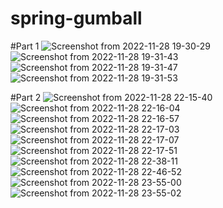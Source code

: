 # spring-gumball

#Part 1
![Screenshot from 2022-11-28 19-30-29](https://user-images.githubusercontent.com/17940523/204471577-95bcf3b3-8b28-4541-b0d0-f68b8ea7fa75.png)
![Screenshot from 2022-11-28 19-31-43](https://user-images.githubusercontent.com/17940523/204471589-fbd907f7-d5b6-407f-bc5f-8ff89539c364.png)
![Screenshot from 2022-11-28 19-31-47](https://user-images.githubusercontent.com/17940523/204471603-36078461-0815-42dc-bb67-d2d231b09b94.png)
![Screenshot from 2022-11-28 19-31-53](https://user-images.githubusercontent.com/17940523/204471618-2fed5e6b-cc1f-4938-b4b5-a0628006fd7d.png)

#Part 2
![Screenshot from 2022-11-28 22-15-40](https://user-images.githubusercontent.com/17940523/204471626-27b70af0-0107-4981-8a84-167bcb19bfa6.png)
![Screenshot from 2022-11-28 22-16-04](https://user-images.githubusercontent.com/17940523/204471637-d780a130-b341-425c-ab64-17da5eee2007.png)
![Screenshot from 2022-11-28 22-16-57](https://user-images.githubusercontent.com/17940523/204471646-02861420-0809-4aca-aec4-9175c3cdcd6d.png)
![Screenshot from 2022-11-28 22-17-03](https://user-images.githubusercontent.com/17940523/204471655-e626a620-fa08-4636-b1a1-39e07b246a13.png)
![Screenshot from 2022-11-28 22-17-07](https://user-images.githubusercontent.com/17940523/204471683-bec65264-d833-42ec-9095-2a89d65aeaf1.png)
![Screenshot from 2022-11-28 22-17-51](https://user-images.githubusercontent.com/17940523/204471695-f59fb802-1072-4e62-9b5d-98d74c5f27a9.png)
![Screenshot from 2022-11-28 22-38-11](https://user-images.githubusercontent.com/17940523/204471707-97c507d7-0ffe-4f25-9c79-40c9bc745d66.png)
![Screenshot from 2022-11-28 22-46-52](https://user-images.githubusercontent.com/17940523/204471716-e6545c09-a2cd-4da5-b8b9-6697f743dd0a.png)
![Screenshot from 2022-11-28 23-55-00](https://user-images.githubusercontent.com/17940523/204471726-5f5d6a99-6b6a-428f-a920-b9efa725ffc4.png)
![Screenshot from 2022-11-28 23-55-02](https://user-images.githubusercontent.com/17940523/204471736-f3ad8a14-fc50-4098-a6c4-70ef40b29132.png)
